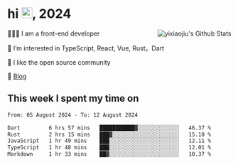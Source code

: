<h1> hi <img src="https://raw.githubusercontent.com/blackcater/blackcater/main/images/Hi.gif" height="24" />, 2024 </h1>

<img align="right" src="https://bad-apple-github-readme.vercel.app/api?show_icons=true&hide_title=true&hide_rank=true&count_private=true&show_bg=1&username=yixiaojiu" alt="yixiaojiu's Github Stats"/>

🧑🏻‍💻 I am a front-end developer

👀 I’m interested in TypeScript, React, Vue, Rust，Dart

💖 I like the open source community

📝 [Blog](https://note.yixiaojiu.top)

## This week I spent my time on

<!--START_SECTION:waka-->

```txt
From: 05 August 2024 - To: 12 August 2024

Dart         6 hrs 57 mins   ███████████▓░░░░░░░░░░░░░   46.37 %
Rust         2 hrs 15 mins   ███▓░░░░░░░░░░░░░░░░░░░░░   15.10 %
JavaScript   1 hr 49 mins    ███░░░░░░░░░░░░░░░░░░░░░░   12.11 %
TypeScript   1 hr 48 mins    ███░░░░░░░░░░░░░░░░░░░░░░   12.01 %
Markdown     1 hr 33 mins    ██▓░░░░░░░░░░░░░░░░░░░░░░   10.37 %
```

<!--END_SECTION:waka-->
